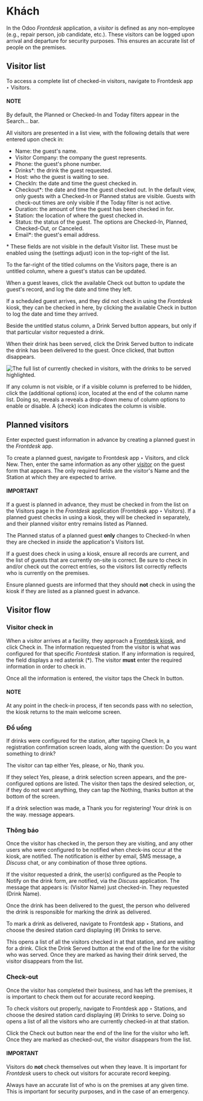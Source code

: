 # Khách

In the Odoo *Frontdesk* application, a *visitor* is defined as any non-employee (e.g., repair
person, job candidate, etc.). These visitors can be logged upon arrival and departure for security
purposes. This ensures an accurate list of people on the premises.

<a id="frontdesk-list"></a>

## Visitor list

To access a complete list of checked-in visitors, navigate to Frontdesk app ‣
Visitors.

#### NOTE
By default, the Planned or Checked-In and Today filters appear in the
Search... bar.

All visitors are presented in a list view, with the following details that were entered upon check
in:

- Name: the guest's name.
- Visitor Company: the company the guest represents.
- Phone: the guest's phone number.
- Drinks\*: the drink the guest requested.
- Host: who the guest is waiting to see.
- CheckIn: the date and time the guest checked in.
- Checkout\*: the date and time the guest checked out. In the default view, only guests
  with a Checked-In or Planned status are visible. Guests with check-out
  times are only visible if the Today filter is not active.
- Duration: the amount of time the guest has been checked in for.
- Station: the location of where the guest checked in.
- Status: the status of the guest. The options are Checked-In,
  Planned, Checked-Out, or Canceled.
- Email\*: the guest's email address.

\* These fields are not visible in the default Visitor list. These must be enabled
using the <i class="oi oi-settings-adjust"></i> (settings adjust) icon in the top-right of the
list.

To the far-right of the titled columns on the Visitors page, there is an untitled
column, where a guest's status can be updated.

When a guest leaves, click the available Check out button to update the guest's record,
and log the date and time they left.

If a scheduled guest arrives, and they did not check in using the *Frontdesk* kiosk, they can be
checked in here, by clicking the available Check in button to log the date and time they
arrived.

Beside the untitled status column, a Drink Served button appears, but only if that
particular visitor requested a drink.

When their drink has been served, click the Drink Served button to indicate the drink
has been delivered to the guest. Once clicked, that button disappears.

![The full list of currently checked in visitors, with the drinks to be served highlighted.](applications/hr/frontdesk/visitors/visitors.png)

If any column is not visible, or if a visible column is preferred to be hidden, click the
<i class="oi oi-settings-adjust"></i> (additional options) icon, located at the end of the column
name list. Doing so, reveals a reveals a drop-down menu of column options to enable or disable. A
<i class="fa fa-check"></i> (check) icon indicates the column is visible.

## Planned visitors

Enter expected guest information in advance by creating a planned guest in the *Frontdesk* app.

To create a planned guest, navigate to Frontdesk app ‣ Visitors, and click
New. Then, enter the same information as any other [visitor](#frontdesk-list) on
the guest form that appears. The only required fields are the visitor's Name and the
Station at which they are expected to arrive.

#### IMPORTANT
If a guest is planned in advance, they must be checked in from the list on the
Visitors page in the *Frontdesk* application (Frontdesk app ‣
Visitors). If a planned guest checks in using a kiosk, they will be checked in separately, and
their planned visitor entry remains listed as Planned.

The Planned status of a planned guest **only** changes to Checked-In when
they are checked in *inside* the application's Visitors list.

If a guest does check in using a kiosk, ensure all records are current, and the list of guests
that are currently on-site is correct. Be sure to check in and/or check out the correct entries,
so the visitors list correctly reflects who is currently on the premises.

Ensure planned guests are informed that they should **not** check in using the kiosk if they are
listed as a planned guest in advance.

## Visitor flow

### Visitor check in

When a visitor arrives at a facility, they approach a [Frontdesk kiosk](../frontdesk.md#frontdesk-kiosk), and
click Check in. The information requested from the visitor is what was configured for
that specific *Frontdesk* station. If any information is required, the field displays a red asterisk
(\*). The visitor **must** enter the required information in order to check in.

Once all the information is entered, the visitor taps the Check In button.

#### NOTE
At any point in the check-in process, if ten seconds pass with no selection, the kiosk returns to
the main welcome screen.

### Đồ uống

If drinks were configured for the station, after tapping Check In, a registration
confirmation screen loads, along with the question: Do you want something to drink?

The visitor can tap either Yes, please, or No, thank you.

If they select Yes, please, a drink selection screen appears, and the pre-configured
options are listed. The visitor then taps the desired selection, or, if they do not want anything,
they can tap the Nothing, thanks button at the bottom of the screen.

If a drink selection was made, a Thank you for registering! Your drink is on the way.
message appears.

### Thông báo

Once the visitor has checked in, the person they are visiting, and any other users who were
configured to be notified when check-ins occur at the kiosk, are notified. The notification is
either by email, SMS message, a *Discuss* chat, or any combination of those three options.

If the visitor requested a drink, the user(s) configured as the People to Notify on the
drink form, are notified, via the *Discuss* application. The message that appears is:
(Visitor Name) just checked-in. They requested (Drink Name).

Once the drink has been delivered to the guest, the person who delivered the drink is responsible
for marking the drink as delivered.

To mark a drink as delivered, navigate to Frontdesk app ‣ Stations, and choose
the desired station card displaying (#) Drinks to serve.

This opens a list of all the visitors checked in at that station, and are waiting for a drink. Click
the Drink Served button at the end of the line for the visitor who was served. Once they
are marked as having their drink served, the visitor disappears from the list.

### Check-out

Once the visitor has completed their business, and has left the premises, it is important to check
them out for accurate record keeping.

To check visitors out properly, navigate to Frontdesk app ‣ Stations, and choose
the desired station card displaying (#) Drinks to serve. Doing so opens a list of all
the visitors who are currently checked-in at that station.

Click the Check out button near the end of the line for the visitor who left. Once they
are marked as checked-out, the visitor disappears from the list.

#### IMPORTANT
Visitors do **not** check themselves out when they leave. It is important for *Frontdesk* users
to check out visitors for accurate record keeping.

Always have an accurate list of who is on the premises at any given time. This is important for
security purposes, and in the case of an emergency.
